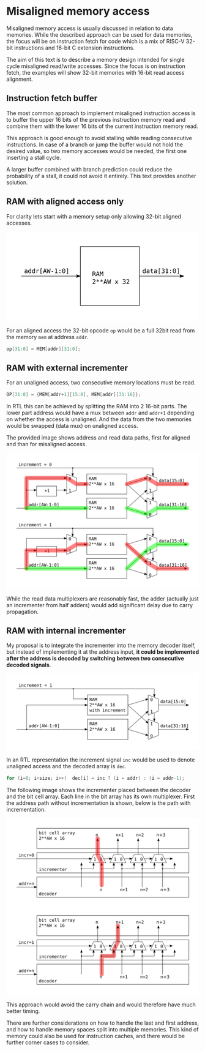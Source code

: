 # Misaligned memory access

Misaligned memory access is usually discussed in relation to data memories.
While the described approach can be used for data memories,
the focus will be on instruction fetch for code which is a mix of
RISC-V 32-bit instructions and 16-bit C extension instructions.

The aim of this text is to describe a memory design intended for
single cycle misaligned read/write accesses.
Since the focus is on instruction fetch, the examples will show
32-bit memories with 16-bit read access alignment.

## Instruction fetch buffer

The most common approach to implement misaligned instruction access is
to buffer the upper 16 bits of the previous instruction memory read and
combine them with the lower 16 bits of the current instruction memory read.

This approach is good enough to avoid stalling while reading consecutive instructions.
In case of a branch or jump the buffer would not hold the desired value,
so two memory accesses would be needed, the first one inserting a stall cycle.

A larger buffer combined with branch prediction could reduce the probability of a stall,
it could not avoid it entirely. This text provides another solution.

## RAM with aligned access only

For clarity lets start with a memory setup only allowing 32-bit aligned accesses.

![RAM with only aligned access support](ram_incrementer_aligned.svg)

For an aligned access the 32-bit opcode `op` would be a full 32bit read from the memory `mem` at address `addr`.
```verilog
op[31:0] = MEM[addr][31:0];
```
## RAM with external incrementer

For an unaligned access, two consecutive memory locations must be read.
```verilog
OP[31:0] = {MEM[addr+1][15:0], MEM[addr][31:16]};
```
In RTL this can be achieved by splitting the RAM into 2 16-bit parts.
The lower part address would have a mux between `addr` and `addr+1` depending on whether the access is unaligned.
And the data from the two memories would be swapped (data mux) on unaligned access.

The provided image shows address and read data paths,
first for aligned and than for misaligned access.

![RAM with external incrementer, aligned and misaligned access](ram_incrementer_external.svg)

While the read data multiplexers are reasonably fast,
the adder (actually just an incrementer from half adders)
would add significant delay due to carry propagation.

## RAM with internal incrementer

My proposal is to integrate the incrementer into the memory decoder itself,
but instead of implementing it at the address input,
**it could be implemented after the address is decoded by switching between two consecutive decoded signals**.

![RAM with internal incrementer, aligned and misaligned access](ram_incrementer_internal.svg)

In an RTL representation the increment signal `inc` would be used to denote unaligned access and the decoded array is `dec`.
```verilog
for (i=0; i<size; i++)  dec[i] = inc ? (i = addr) : (i = addr-1);
```
The following image shows the incrementer placed between the decoder and the bit cell array.
Each line in the bit array has its own multiplexer.
First the address path without incrementation is shown, below is the path with incrementation.

![incrementer placed between decoder and bit cell array](ram_incrementer_onehot.svg)

This approach would avoid the carry chain and would therefore have much better timing.

There are further considerations on how to handle the last and first address, and how to handle memory spaces split into multiple memories. This kind of memory could also be used for instruction caches, and there would be further corner cases to consider.